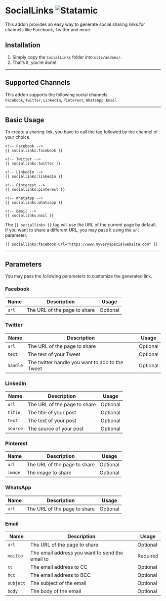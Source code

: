 # SocialLinks ![Statamic](https://img.shields.io/badge/statamic-2.10-blue.svg?style=flat-square)
This addon provides an easy way to generate social sharing links for channels like Facebook, Twitter and more.

## Installation

1. Simply copy the `SocialLinks` folder into `site/addons/`.
2. That’s it, you’re done!

***

## Supported Channels

This addon supports the following social channels:  
`Facebook`, `Twitter`, `LinkedIn`, `Pinterest`, `WhatsApp`, `Email`

***

## Basic Usage

To create a sharing link, you have to call the tag followed by the channel of your choice.

```template
<!-- Facebook -->
{{ sociallinks:facebook }}

<!-- Twitter -->
{{ sociallinks:twitter }}

<!-- LinkedIn -->
{{ sociallinks:linkedin }}

<!-- Pinterest -->
{{ sociallinks:pinterest }}

<!-- WhatsApp -->
{{ sociallinks:whatsapp }}

<!-- Email -->
{{ sociallinks:mail }}
```

The `{{ sociallinks }}` tag will use the URL of the current page by default. If you want to share a different URL, you may pass it using the `url` parameter.

```template
{{ sociallinks:facebook url="https://www.myveryspecialwebsite.com" }}
```

***

## Parameters

You may pass the following parameters to customize the generated link.

### Facebook

| Name | Description | Usage |
|------|-------------|-------|
| `url` | The URL of the page to share | Optional

### Twitter

| Name | Description | Usage |
|------|-------------|-------|
| `url` | The URL of the page to share | Optional
| `text` | The text of your Tweet | Optional
| `handle` | The twitter handle you want to add to the Tweet | Optional

### LinkedIn

| Name | Description | Usage |
|------|-------------|-------|
| `url` | The URL of the page to share | Optional
| `title` | The title of your post | Optional
| `text` | The text of your post | Optional
| `source` | The source of your post | Optional

### Pinterest

| Name | Description | Usage |
|------|-------------|-------|
| `url` | The URL of the page to share | Optional
| `image` | The image to share | Optional

### WhatsApp

| Name | Description | Usage |
|------|-------------|-------|
| `url` | The URL of the page to share | Optional

### Email

| Name | Description | Usage |
|------|-------------|-------|
| `url` | The URL of the page to share | Optional
| `mailto` | The email address you want to send the email to | Required
| `cc` | The email address to CC | Optional
| `bcc` | The email address to BCC | Optional
| `subject` | The subject of the email | Optional
| `body` | The body of the email | Optional